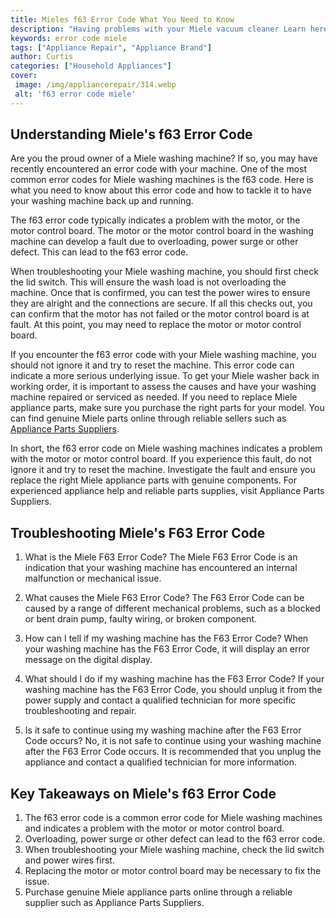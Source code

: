```yaml
---
title: Mieles f63 Error Code What You Need to Know
description: "Having problems with your Miele vacuum cleaner Learn here what the f63 error code means and how to fix it Get all the details you need to start troubleshooting"
keywords: error code miele
tags: ["Appliance Repair", "Appliance Brand"]
author: Curtis
categories: ["Household Appliances"]
cover: 
 image: /img/appliancerepair/314.webp
 alt: 'f63 error code miele'
---
```

## Understanding Miele's f63 Error Code
Are you the proud owner of a Miele washing machine? If so, you may have recently encountered an error code with your machine. One of the most common error codes for Miele washing machines is the f63 code. Here is what you need to know about this error code and how to tackle it to have your washing machine back up and running.

The f63 error code typically indicates a problem with the motor, or the motor control board. The motor or the motor control board in the washing machine can develop a fault due to overloading, power surge or other defect. This can lead to the f63 error code.

When troubleshooting your Miele washing machine, you should first check the lid switch. This will ensure the wash load is not overloading the machine. Once that is confirmed, you can test the power wires to ensure they are alright and the connections are secure. If all this checks out, you can confirm that the motor has not failed or the motor control board is at fault. At this point, you may need to replace the motor or motor control board.

If you encounter the f63 error code with your Miele washing machine, you should not ignore it and try to reset the machine. This error code can indicate a more serious underlying issue. To get your Miele washer back in working order, it is important to assess the causes and have your washing machine repaired or serviced as needed. If you need to replace Miele appliance parts, make sure you purchase the right parts for your model. You can find genuine Miele parts online through reliable sellers such as [Appliance Parts Suppliers](./pages/appliance-parts-suppliers/).

In short, the f63 error code on Miele washing machines indicates a problem with the motor or motor control board. If you experience this fault, do not ignore it and try to reset the machine. Investigate the fault and ensure you replace the right Miele appliance parts with genuine components. For experienced appliance help and reliable parts supplies, visit Appliance Parts Suppliers.

## Troubleshooting Miele's F63 Error Code

1. What is the Miele F63 Error Code?
The Miele F63 Error Code is an indication that your washing machine has encountered an internal malfunction or mechanical issue.

2. What causes the Miele F63 Error Code?
The F63 Error Code can be caused by a range of different mechanical problems, such as a blocked or bent drain pump, faulty wiring, or broken component.

3. How can I tell if my washing machine has the F63 Error Code?
When your washing machine has the F63 Error Code, it will display an error message on the digital display.

4. What should I do if my washing machine has the F63 Error Code?
If your washing machine has the F63 Error Code, you should unplug it from the power supply and contact a qualified technician for more specific troubleshooting and repair.

5. Is it safe to continue using my washing machine after the F63 Error Code occurs?
No, it is not safe to continue using your washing machine after the F63 Error Code occurs. It is recommended that you unplug the appliance and contact a qualified technician for more information.

## Key Takeaways on Miele's f63 Error Code
1. The f63 error code is a common error code for Miele washing machines and indicates a problem with the motor or motor control board. 
2. Overloading, power surge or other defect can lead to the f63 error code. 
3. When troubleshooting your Miele washing machine, check the lid switch and power wires first.
4. Replacing the motor or motor control board may be necessary to fix the issue. 
5. Purchase genuine Miele appliance parts online through a reliable supplier such as Appliance Parts Suppliers.
